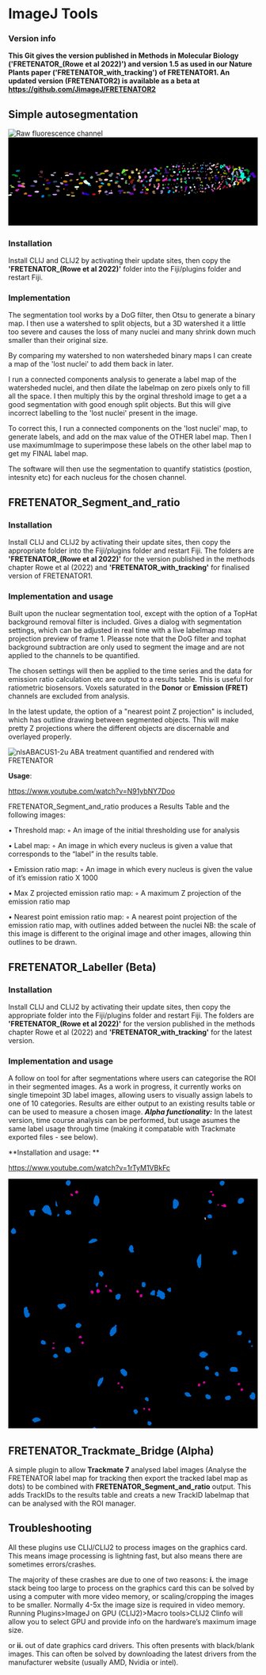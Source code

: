 # ImageJ Tools

### Version info

**This Git gives the version published in Methods in Molecular Biology ('FRETENATOR_(Rowe et al 2022)') and version 1.5 as used in our Nature Plants paper ('FRETENATOR_with_tracking') of FRETENATOR1. An updated version (FRETENATOR2) is available as a beta at https://github.com/JimageJ/FRETENATOR2**




## **Simple autosegmentation**


![Raw fluorescence channel](https://github.com/JimageJ/ImageJ-Tools/blob/master/images/fluorescence.gif)
![Segmented label map](https://github.com/JimageJ/ImageJ-Tools/blob/master/images/labelmap.gif)



### **Installation**

Install CLIJ and CLIJ2 by activating their update sites, then copy the **'FRETENATOR_(Rowe et al 2022)'** folder into the Fiji/plugins folder and restart Fiji.

### Implementation

The segmentation tool works by a DoG filter, then Otsu to generate a binary map. I then use a watershed to split objects, but a 3D watershed it a little too severe and causes the loss of many nuclei and many shrink down much smaller than their original size. 

By comparing my watershed to non watersheded binary maps I can create a map of the 'lost nuclei' to add them back in later.

I run a connected components analysis to generate a label map of the watersheded nuclei, and then dilate the labelmap on zero pixels only to fill all the space. I then multiply this by the orginal threshold image to get a a good segmentation with good enough split objects. But this will give incorrect labelling to the 'lost nuclei' present in the image.

To correct this, I run a connected components on the 'lost nuclei' map, to generate  labels, and add on the max value of the OTHER label map. Then I use maximumImage to superimpose these labels on the other label map to get my FINAL label map.

The software will then use the segmentation to quantify statistics (postion, intesnity etc) for each nucleus for the chosen channel.




## **FRETENATOR_Segment_and_ratio**

### **Installation**

Install CLIJ and CLIJ2 by activating their update sites, then copy the appropriate folder into the Fiji/plugins folder and restart Fiji. The folders are **'FRETENATOR_(Rowe et al 2022)'** for the version published in the methods chapter Rowe et al (2022) and **'FRETENATOR_with_tracking'**  for finalised version of FRETENATOR1.

### Implementation and usage

Built upon the nuclear segmentation tool, except with the option of a TopHat background removal filter is included. Gives a dialog with segmentation settings, which can be adjusted in real time with a live labelmap max projection preview of frame 1. Pleasse note that the DoG filter and tophat background subtraction are only used to segment the image and are not applied to the channels to be quantified.

The chosen settings will then be applied to the time series and the data for emission ratio calculation etc are output to a results table. This is useful for ratiometric biosensors. Voxels saturated in the **Donor** or **Emission (FRET)** channels are excluded from analysis.

In the latest update, the option of a "nearest point Z projection" is included, which has outline drawing between segmented objects. This will make pretty Z projections where the different objects are discernable and overlayed properly.

![nlsABACUS1-2u ABA treatment quantified and rendered with FRETENATOR](https://github.com/JimageJ/ImageJTools/blob/master/images/Nearest%20point%20emission%20ratios%20of%201-2%20concatenated%20drift%20corrected.gif)


**Usage**:

https://www.youtube.com/watch?v=N91ybNY7Doo


FRETENATOR_Segment_and_ratio produces a Results Table and the following images:

• Threshold map:    ◦ An image of the initial thresholding use for analysis

• Label map:    ◦ An image in which every nucleus is given a value that corresponds to the “label” in the results table.

• Emission ratio map:    ◦ An image in which every nucleus is given the value of it’s emission ratio X 1000

• Max Z projected emission ratio map:    ◦ A maximum Z projection of the emission ratio map

• Nearest point emission ratio map:    ◦ A nearest point projection of the emission ratio map, with outlines added between the nuclei NB: the scale of this image is different to the original image and other images, allowing thin outlines to be drawn.
        

## **FRETENATOR_Labeller (Beta)**

### **Installation**
Install CLIJ and CLIJ2 by activating their update sites, then copy the appropriate folder into the Fiji/plugins folder and restart Fiji. The folders are **'FRETENATOR_(Rowe et al 2022)'** for the version published in the methods chapter Rowe et al (2022) and **'FRETENATOR_with_tracking'**  for the latest version.

### Implementation and usage

A follow on tool for after segmentations where users can categorise the ROI in their segmented images. As a work in progress, it currently works on single timepoint 3D label images, allowing users to visually assign labels to one of 10 categories. Results are either output to an existing results table or can be used to measure a chosen image. ***Alpha functionality:*** In the latest version, time course analysis can be performed, but usage asumes the same label usage through time (making it compatable with Trackmate exported files - see below).

**Installation and usage:
**

https://www.youtube.com/watch?v=1rTyM1VBkFc


![Stomata ROI labeled image after tracking with Trackmate](https://github.com/JimageJ/ImageJ-Tools/blob/master/images/labeled%20stomata.gif)

## **FRETENATOR_Trackmate_Bridge (Alpha)**

A simple plugin to allow **Trackmate 7** analysed label images (Analyse the FRETENATOR label map for tracking then export the tracked label map as dots) to be combined with **FRETENATOR_Segment_and_ratio** output. This adds TrackIDs to the results table and creats a new TrackID labelmap that can be analysed with the ROI manager.



## **Troubleshooting**

All these plugins use CLIJ/CLIJ2 to process images on the graphics card. This means image processing is lightning fast, but also means there are sometimes errors/crashes.

The majority of these crashes are due to one of two reasons:
**i.** the image stack being too large to process on the graphics card this can be solved by using a computer with more video memory, or scaling/cropping the images to be smaller. Normally 4-5x the image size is required in video memory. Running Plugins>ImageJ on GPU (CLIJ2)>Macro tools>CLIJ2 Clinfo will allow you to select GPU and provide info on the hardware’s maximum image size.

or **ii.** out of date graphics card drivers. This often presents with black/blank images. This can often be solved by downloading the latest drivers from the manufacturer website (usually AMD, Nvidia or intel). 
